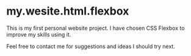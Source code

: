 # my.wesite.html.flexbox
This is my first personal website project.
I have chosen CSS Flexbox to improve my skills using it.

Feel free to contact me for suggestions and ideas I should try next.

